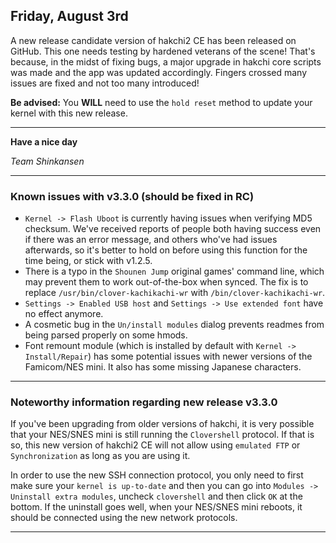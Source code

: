 <!--- 2018-08-03T00:30:00.0000000-05:00 -->

## Friday, August 3rd

A new release candidate version of hakchi2 CE has been released on GitHub. This one needs testing by hardened veterans of the scene! That's because, in the midst of fixing bugs, a major upgrade in hakchi core scripts was made and the app was updated accordingly. Fingers crossed many issues are fixed and not too many introduced!

**Be advised:** You **WILL** need to use the `hold reset` method to update your kernel with this new release.

---

**Have a nice day**

*Team Shinkansen*

---

### Known issues with v3.3.0 (should be fixed in RC)

- `Kernel -> Flash Uboot` is currently having issues when verifying MD5 checksum. We've received reports of people both having success even if there was an error message, and others who've had issues afterwards, so it's better to hold on before using this function for the time being, or stick with v1.2.5.
- There is a typo in the `Shounen Jump` original games' command line, which may prevent them to work out-of-the-box when synced. The fix is to replace `/usr/bin/clover-kachikachi-wr` with `/bin/clover-kachikachi-wr`.
- `Settings -> Enabled USB host` and `Settings -> Use extended font` have no effect anymore.
- A cosmetic bug in the `Un/install modules` dialog prevents readmes from being parsed properly on some hmods.
- Font remount module (which is installed by default with `Kernel -> Install/Repair`) has some potential issues with newer versions of the Famicom/NES mini. It also has some missing Japanese characters.

---

### Noteworthy information regarding new release v3.3.0

If you've been upgrading from older versions of hakchi, it is very possible that your NES/SNES mini is still running the `Clovershell` protocol. If that is so, this new version of hakchi2 CE will not allow using `emulated FTP` or `Synchronization` as long as you are using it.

In order to use the new SSH connection protocol, you only need to first make sure your `kernel is up-to-date` and then you can go into `Modules -> Uninstall extra modules`, uncheck `clovershell` and then click `OK` at the bottom. If the uninstall goes well, when your NES/SNES mini reboots, it should be connected using the new network protocols.

---

